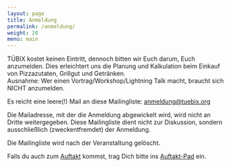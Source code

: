 ```yaml
---
layout: page
title: Anmeldung
permalink: /anmeldung/
weight: 20
menu: main
---
```


TÜBIX kostet keinen Eintritt, dennoch bitten wir Euch darum, Euch anzumelden.
Dies erleichtert uns die Planung und Kalkulation beim Einkauf von Pizzazutaten, Grillgut und Getränken.
<br/>Ausnahme: Wer einen Vortrag/Workshop/Lightning Talk macht, braucht sich NICHT anzumelden.

Es reicht eine leere(!) Mail an diese Mailingliste:
<a href="mailto:anmeldung@tuebix.org">anmeldung@tuebix.org</a>

Die Mailadresse, mit der die Anmeldung abgewickelt wird, wird nicht an Dritte weitergegeben.
Diese Mailingliste dient nicht zur Diskussion, sondern ausschließlich (zweckentfremdet) der Anmeldung.

Die Mailingliste wird nach der Veranstaltung gelöscht.

Falls du auch zum <a href="../programm_rahmen">Auftakt</a> kommst, trag Dich bitte ins <a href="https://tuebix2015.titanpad.com/auftakt" target="_blank">Auftakt-Pad</a> ein.
